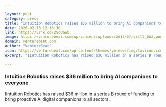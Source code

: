 ```yaml
---

layout: post
category: press
title: "Intuition Robotics raises $36 million to bring AI companions to everyone"
date: 2020-02-13 12:16:30
link: https://vrhk.co/2SoQaub
image: https://venturebeat.com/wp-content/uploads/2017/07/still_002.png?w=1200&strip=all
domain: venturebeat.com
author: "VentureBeat"
icon: https://venturebeat.com/wp-content/themes/vb-news/img/favicon.ico
excerpt: "IIntuition Robotics has raised $36 million in a series B round of funding to bring proactive AI digital companions to all sectors."

---
```


### Intuition Robotics raises $36 million to bring AI companions to everyone

IIntuition Robotics has raised $36 million in a series B round of funding to bring proactive AI digital companions to all sectors.